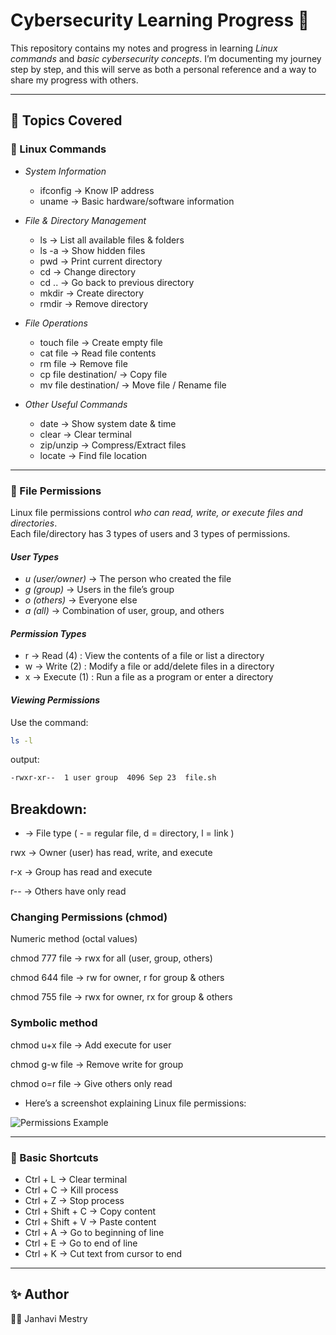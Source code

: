 # Cybersecurity Learning Progress 🚀

This repository contains my notes and progress in learning *Linux commands* and *basic cybersecurity concepts*. I’m documenting my journey step by step, and this will serve as both a personal reference and a way to share my progress with others.

---

## 📌 Topics Covered

### 🔹 Linux Commands
- *System Information*
  - ifconfig → Know IP address  
  - uname → Basic hardware/software information  

- *File & Directory Management*
  - ls → List all available files & folders  
  - ls -a → Show hidden files  
  - pwd → Print current directory  
  - cd → Change directory  
  - cd .. → Go back to previous directory  
  - mkdir → Create directory  
  - rmdir → Remove directory  

- *File Operations*
  - touch file → Create empty file  
  - cat file → Read file contents  
  - rm file → Remove file  
  - cp file destination/ → Copy file  
  - mv file destination/ → Move file / Rename file  

- *Other Useful Commands*
  - date → Show system date & time  
  - clear → Clear terminal  
  - zip/unzip → Compress/Extract files  
  - locate → Find file location  

---

### 🔹 File Permissions
Linux file permissions control *who can read, write, or execute files and directories*.  
Each file/directory has 3 types of users and 3 types of permissions.

#### *User Types*
- *u (user/owner)* → The person who created the file  
- *g (group)* → Users in the file’s group  
- *o (others)* → Everyone else  
- *a (all)* → Combination of user, group, and others  

#### *Permission Types*
- r → Read (4) : View the contents of a file or list a directory  
- w → Write (2) : Modify a file or add/delete files in a directory  
- x → Execute (1) : Run a file as a program or enter a directory  

#### *Viewing Permissions*
Use the command:  
```bash
ls -l
```
output:
```bash
-rwxr-xr--  1 user group  4096 Sep 23  file.sh
```

## Breakdown:

- → File type ( - = regular file, d = directory, l = link )

rwx → Owner (user) has read, write, and execute

r-x → Group has read and execute

r-- → Others have only read


### Changing Permissions (chmod)

Numeric method (octal values)

chmod 777 file → rwx for all (user, group, others)

chmod 644 file → rw for owner, r for group & others

chmod 755 file → rwx for owner, rx for group & others


### Symbolic method

chmod u+x file → Add execute for user

chmod g-w file → Remove write for group

chmod o=r file → Give others only read


- Here’s a screenshot explaining Linux file permissions:  

![Permissions Example](notes/Images/permissions)

---

### 🔹 Basic Shortcuts
- Ctrl + L → Clear terminal  
- Ctrl + C → Kill process  
- Ctrl + Z → Stop process  
- Ctrl + Shift + C → Copy content  
- Ctrl + Shift + V → Paste content  
- Ctrl + A → Go to beginning of line  
- Ctrl + E → Go to end of line  
- Ctrl + K → Cut text from cursor to end  

---

## ✨ Author
👩‍💻 Janhavi Mestry

